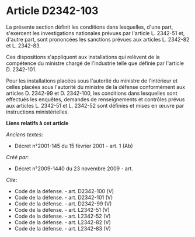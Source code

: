 # Article D2342-103

La présente section définit les conditions dans lesquelles, d'une part, s'exercent les investigations nationales prévues par
l'article L. 2342-51 et, d'autre part, sont prononcées les sanctions prévues aux articles L. 2342-82 et L. 2342-83. 

Ces dispositions s'appliquent aux installations qui relèvent de la compétence du ministre chargé de l'industrie telle que
définie par l'article D. 2342-101. 

Pour les installations placées sous l'autorité du ministre de l'intérieur et celles placées sous l'autorité du ministre de la
défense conformément aux articles D. 2342-99 et D. 2342-100, les conditions dans lesquelles sont effectués les enquêtes,
demandes de renseignements et contrôles prévus aux articles L. 2342-51 et L. 2342-52 sont définies et mises en œuvre par
instructions ministérielles.

**Liens relatifs à cet article**

_Anciens textes_:

  - Décret n°2001-145 du 15 février 2001 - art. 1 (Ab)

_Créé par_:

  - Décret n°2009-1440 du 23 novembre 2009 - art.

_Cite_:

  - Code de la défense. - art. D2342-100 (V)
  - Code de la défense. - art. D2342-101 (V)
  - Code de la défense. - art. D2342-99 (V)
  - Code de la défense. - art. L2342-51 (V)
  - Code de la défense. - art. L2342-52 (V)
  - Code de la défense. - art. L2342-82 (V)
  - Code de la défense. - art. L2342-83 (V)
